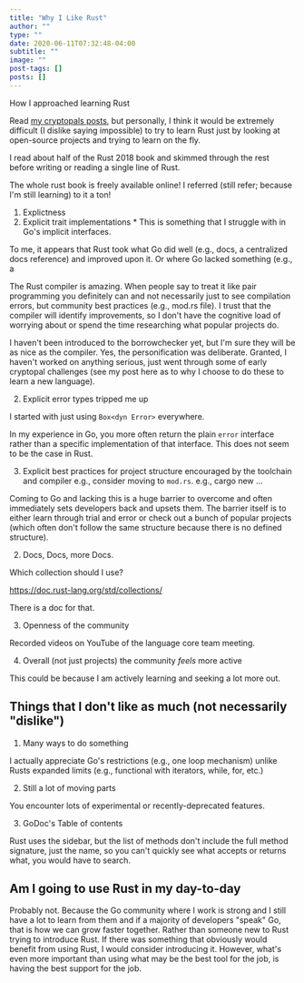 ```yaml
---
title: "Why I Like Rust"
author: ""
type: ""
date: 2020-06-11T07:32:48-04:00
subtitle: ""
image: ""
post-tags: []
posts: []
---
```


How I approached learning Rust

Read [my cryptopals posts](), but personally, I think it would be extremely difficult
(I dislike saying impossible) to try to learn Rust just by looking at open-source projects and trying to learn
on the fly.

I read about half of the Rust 2018 book and skimmed through the rest before writing
or reading a single line of Rust.

The whole rust book is freely available online! I referred (still refer; because I'm still learning)
to it a ton!

1. Explictness
  1. Explicit trait implementations
    * This is something that I struggle with in Go's implicit interfaces.

  To me, it appears that Rust took what Go did well (e.g., docs, a centralized docs reference)
  and improved upon it. Or where Go lacked something (e.g., a

  The Rust compiler is amazing. When people say to treat it like pair programming you definitely can
  and not necessarily just to see compilation errors, but community best practices (e.g., mod.rs file).
  I trust that the compiler will identify improvements, so I don't have the cognitive
  load of worrying about or spend the time researching what popular projects do.

  I haven't been introduced to the borrowchecker yet, but I'm sure they will be as
  nice as the compiler. Yes, the personification was deliberate. Granted, I haven't
  worked on anything serious, just went through some of early cryptopal challenges
  (see my post here as to why I choose to do these to learn a new language).

  2. Explicit error types tripped me up

  I started with just using `Box<dyn Error>` everywhere.

  In my experience in Go, you more often return the plain `error` interface rather
  than a specific implementation of that interface. This does not seem to be the case
  in Rust.

  3. Explicit best practices for project structure encouraged by the toolchain and compiler
  e.g., consider moving to `mod.rs`.
  e.g., cargo new ...

  Coming to Go and lacking this is a huge barrier to overcome and often immediately sets
  developers back and upsets them. The barrier itself is to either learn through trial
  and error or check out a bunch of popular projects (which often don't follow the same
  structure because there is no defined structure).

2. Docs, Docs, more Docs.

Which collection should I use?

https://doc.rust-lang.org/std/collections/

There is a doc for that.

3. Openness of the community

Recorded videos on YouTube of the language core team meeting.

4. Overall (not just projects) the community _feels_ more active

This could be because I am actively learning and seeking a lot more out.

## Things that I don't like as much (not necessarily "dislike")

1. Many ways to do something

I actually appreciate Go's restrictions (e.g., one loop mechanism) unlike Rusts
expanded limits (e.g., functional with iterators, while, for, etc.)

2. Still a lot of moving parts

You encounter lots of experimental or recently-deprecated features.

3. GoDoc's Table of contents

Rust uses the sidebar, but the list of methods don't include the full method signature,
just the name, so you can't quickly see what accepts or returns what, you would have
to search.

## Am I going to use Rust in my day-to-day

Probably not. Because the Go community where I work is strong and I still have a
lot to learn from them and if a majority of developers "speak" Go, that is how
we can grow faster together. Rather than someone new to Rust trying to introduce
Rust. If there was something that obviously would benefit from using Rust, I would
consider introducing it. However, what's even more important than using what may be
the best tool for the job, is having the best support for the job.

